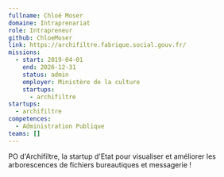 ```yaml
---
fullname: Chloé Moser
domaine: Intraprenariat
role: Intrapreneur
github: ChloeMoser
link: https://archifiltre.fabrique.social.gouv.fr/
missions:
  - start: 2019-04-01
    end: 2026-12-31
    status: admin
    employer: Ministère de la culture
    startups:
      - archifiltre
startups:
  - archifiltre
competences:
  - Administration Publique
teams: []
---
```

PO d'Archifiltre, la startup d'Etat pour visualiser et améliorer les arborescences de fichiers bureautiques et messagerie !
